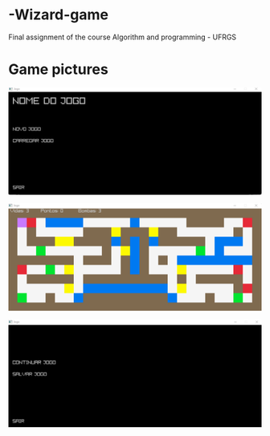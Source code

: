 # -Wizard-game
Final assignment of the course Algorithm and programming - UFRGS

<h1> Game pictures </h1>

<div>
  
  ![Home screen](https://github.com/MateusFauri/Wizard-Game/blob/main/ImagensProjeto/TelaInicial.png)

  ![Game](https://github.com/MateusFauri/Wizard-Game/blob/main/ImagensProjeto/TelaJogo.png)

  ![Pause screen](https://github.com/MateusFauri/Wizard-Game/blob/main/ImagensProjeto/telaPause.png)
</div>
